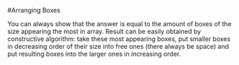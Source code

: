 #Arranging Boxes

You can always show that the answer is equal to the amount of boxes of the size appearing the most in array. Result can be easily obtained by constructive algorithm: take these most appearing boxes, put smaller boxes in decreasing order of their size into free ones (there always be space) and put resulting boxes into the larger ones in increasing order.

